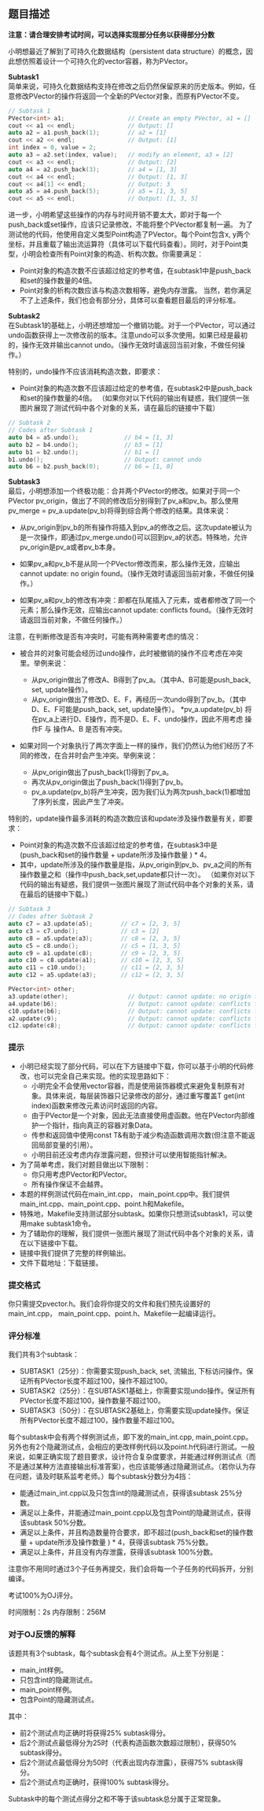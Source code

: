## 题目描述
**注意：请合理安排考试时间，可以选择实现部分任务以获得部分分数**

小明想最近了解到了可持久化数据结构（persistent data structure）的概念，因此想仿照着设计一个可持久化的vector容器，称为PVector。

**Subtask1**  
简单来说，可持久化数据结构支持在修改之后仍然保留原来的历史版本。例如，任意修改PVector的操作将返回一个全新的PVector对象，而原有PVector不变。
```cpp
// Subtask 1
PVector<int> a1;                  // Create an empty PVector, a1 = []
cout << a1 << endl;               // Output: []
auto a2 = a1.push_back(1);        // a2 = [1]
cout << a2 << endl;               // Output: [1]
int index = 0, value = 2;
auto a3 = a2.set(index, value);   // modify an element, a3 = [2]
cout << a3 << endl;               // Output: [2]
auto a4 = a2.push_back(3);        // a4 = [1, 3]
cout << a4 << endl;               // Output: [1, 3]
cout << a4[1] << endl;            // Output: 3
auto a5 = a4.push_back(5);        // a5 = [1, 3, 5]
cout << a5 << endl;               // Output: [1, 3, 5]
```
进一步，小明希望这些操作的内存与时间开销不要太大，即对于每一个push_back或set操作，应该只记录修改，不能将整个PVector都复制一遍。 为了测试他的代码，他使用自定义类型Point构造了PVector<Point>。每个Point包含x, y两个坐标，并且重载了输出流运算符（具体可以下载代码查看）。同时，对于Point类型，小明会检查所有Point对象的构造、析构次数。你需要满足：

* Point对象的构造次数不应该超过给定的参考值，在subtask1中是push_back和set的操作数量的4倍。
* Point对象的析构次数应该与构造次数相等，避免内存泄露。
当然，若你满足不了上述条件，我们也会有部分分，具体可以查看题目最后的评分标准。

**Subtask2**  
在Subtask1的基础上，小明还想增加一个撤销功能。对于一个PVector，可以通过undo函数获得上一次修改前的版本。注意undo可以多次使用。如果已经是最初的，操作无效并输出cannot undo。（操作无效时请返回当前对象，不做任何操作。）

特别的，undo操作不应该消耗构造次数，即要求：

* Point对象的构造次数不应该超过给定的参考值，在subtask2中是push_back和set的操作数量的4倍。
（如果你对以下代码的输出有疑惑，我们提供一张图片展现了测试代码中各个对象的关系，请在最后的链接中下载）
  
```cpp
// Subtask 2
// Codes after Subtask 1
auto b4 = a5.undo();             // b4 = [1, 3]
auto b2 = b4.undo();             // b3 = [1]
auto b1 = b2.undo();             // b1 = []
b1.undo();                       // Output: cannot undo
auto b6 = b2.push_back(0);       // b6 = [1, 0]
```
**Subtask3**  
最后，小明想添加一个终极功能：合并两个PVector的修改。如果对于同一个PVector pv_origin，做出了不同的修改后分别得到了pv_a和pv_b。那么使用pv_merge = pv_a.update(pv_b)将得到综合两个修改的结果。具体来说：

* 从pv_origin到pv_b的所有操作将插入到pv_a的修改之后。这次update被认为是一次操作，即通过pv_merge.undo()可以回到pv_a的状态。特殊地，允许pv_origin是pv_a或者pv_b本身。

* 如果pv_a和pv_b不是从同一个PVector修改而来，那么操作无效，应输出cannot update: no origin found。（操作无效时请返回当前对象，不做任何操作。）

* 如果pv_a和pv_b的修改有冲突：即都在队尾插入了元素，或者都修改了同一个元素；那么操作无效，应输出cannot update: conflicts found。（操作无效时请返回当前对象，不做任何操作。）

注意，在判断修改是否有冲突时，可能有两种需要考虑的情况：

* 被合并的对象可能会经历过undo操作，此时被撤销的操作不应考虑在冲突里。举例来说：

    * 从pv_origin做出了修改A、B得到了pv_a。（其中A、B可能是push_back, set, update操作）。
    * 从pv_origin做出了修改D、E、F，再经历一次undo得到了pv_b。（其中D、E、F可能是push_back, set, update操作）。
    *pv_a.update(pv_b) 将在pv_a上进行D、E操作，而不是D、E、F、undo操作，因此不用考虑 操作F 与 操作A、B 是否有冲突。

* 如果对同一个对象执行了两次字面上一样的操作，我们仍然认为他们经历了不同的修改，在合并时会产生冲突。举例来说：

    * 从pv_origin做出了push_back(1)得到了pv_a。
    * 再次从pv_origin做出了push_back(1)得到了pv_b。
    * pv_a.update(pv_b)将产生冲突，因为我们认为两次push_back(1)都增加了序列长度，因此产生了冲突。

特别的，update操作最多消耗的构造次数应该和update涉及操作数量有关，即要求：

* Point对象的构造次数不应该超过给定的参考值，在subtask3中是 (push_back和set的操作数量 + update所涉及操作数量 ) * 4。
* 其中，update所涉及的操作数量是指，从pv_origin到pv_b、pv_a之间的所有操作数量之和（操作中push_back,set,update都只计一次）。
（如果你对以下代码的输出有疑惑，我们提供一张图片展现了测试代码中各个对象的关系，请在最后的链接中下载。）
```cpp
// Subtask 3
// Codes after Subtask 2
auto c7 = a3.update(a5);        // c7 = [2, 3, 5]
auto c3 = c7.undo();            // c3 = [2]
auto c8 = a5.update(a3);        // c8 = [2, 3, 5]
auto c5 = c8.undo();            // c5 = [1, 3, 5]
auto c9 = a1.update(c8);        // c9 = [2, 3, 5]
auto c10 = c8.update(a1);       // c10 = [2, 3, 5]
auto c11 = c10.undo();          // c11 = [2, 3, 5]
auto c12 = a5.update(a3);       // c12 = [2, 3, 5]

PVector<int> other;
a3.update(other);                 // Output: cannot update: no origin found
a4.update(b6);                    // Output: cannot update: conflicts found
c10.update(b6);                   // Output: cannot update: conflicts found
a2.update(c9);                    // Output: cannot update: conflicts found
c12.update(c8);                   // Output: cannot update: conflicts found
```
### 提示
* 小明已经实现了部分代码，可以在下方链接中下载，你可以基于小明的代码修改，也可以完全自己来实现。他的实现思路如下：
    * 小明完全不会使用vector容器，而是使用装饰器模式来避免复制原有对象。具体来说，每层装饰器只记录修改的部分，通过重写覆盖T get(int index)函数来修改元素访问时返回的内容。
    * 由于PVector是一个对象，因此无法直接使用虚函数。他在PVector内部维护一个指针，指向真正的容器对象Data。
    * 传参和返回值中使用const T&有助于减少构造函数调用次数(但注意不能返回局部变量的引用）。
    * 小明目前还没考虑内存泄露问题，但预计可以使用智能指针解决。
* 为了简单考虑，我们对题目做出以下限制：
    * 你只用考虑PVector<int>和PVector<Point>。
    * 所有操作保证不会越界。
* 本题的样例测试代码在main_int.cpp， main_point.cpp中。我们提供main_int.cpp、main_point.cpp、point.h和Makefile。
* 特殊地，Makefile支持测试部分subtask。如果你只想测试subtask1，可以使用make subtask1命令。
* 为了辅助你的理解，我们提供一张图片展现了测试代码中各个对象的关系，请在以下链接中下载。
* 链接中我们提供了完整的样例输出。
* 文件下载地址：下载链接。
### 提交格式
你只需提交pvector.h。我们会将你提交的文件和我们预先设置好的main_int.cpp， main_point.cpp、point.h、Makefile一起编译运行。

### 评分标准
我们共有3个subtask：

* SUBTASK1（25分）：你需要实现push_back, set, 流输出, 下标访问操作。保证所有PVector长度不超过100，操作不超过100。
* SUBTASK2（25分）：在SUBTASK1基础上，你需要实现undo操作。保证所有PVector长度不超过100，操作数量不超过100。
* SUBTASK3（50分）：在SUBTASK2基础上，你需要实现update操作。保证所有PVector长度不超过100，操作数量不超过100。

每个subtask中会有两个样例测试点，即下发的main_int.cpp, main_point.cpp。另外也有2个隐藏测试点，会相应的更改样例代码以及point.h代码进行测试。一般来说，如果正确实现了题目要求，设计符合复杂度要求，并能通过样例测试点（而不是通过某种方法直接输出标准答案），也应该能够通过隐藏测试点。（若你认为存在问题，请及时联系监考老师。）每个subtask分数分为4挡：

* 能通过main_int.cpp以及只包含int的隐藏测试点，获得该subtask 25%分数。
* 满足以上条件，并能通过main_point.cpp以及包含Point的隐藏测试点，获得该subtask 50%分数。
* 满足以上条件，并且构造数量符合要求，即不超过(push_back和set的操作数量 + update所涉及操作数量 ) * 4，获得该subtask 75%分数。
* 满足以上条件，并且没有内存泄露，获得该subtask 100%分数。

注意你不用同时通过3个子任务再提交，我们会将每一个子任务的代码拆开，分别编译。

考试100%为OJ评分。

时间限制：2s 内存限制：256M

### 对于OJ反馈的解释
该题共有3个subtask，每个subtask会有4个测试点。从上至下分别是：

* main_int样例。
* 只包含int的隐藏测试点。
* main_point样例。
* 包含Point的隐藏测试点。

其中：

* 前2个测试点均正确时将获得25% subtask得分。
* 后2个测试点最低得分为25时（代表构造函数次数超过限制），获得50% subtask得分。
* 后2个测试点最低得分为50时（代表出现内存泄露），获得75% subtask得分。
* 后2个测试点均正确时，获得100% subtask得分。

Subtask中的每个测试点得分之和不等于该subtask总分属于正常现象。

